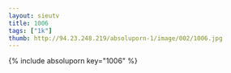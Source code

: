 ```yaml
--- 
layout: sieutv
title: 1006
tags: ["1k"]
thumb: http://94.23.248.219/absoluporn-1/image/002/1006.jpg
---
```

{% include absoluporn key="1006" %} 

